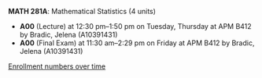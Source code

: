 **MATH 281A**: Mathematical Statistics (4 units)

- **A00** (Lecture) at 12:30 pm–1:50 pm on Tuesday, Thursday at APM B412 by Bradic, Jelena (A10391431)
- **A00** (Final Exam) at 11:30 am–2:29 pm on Friday at APM B412 by Bradic, Jelena (A10391431)

[Enrollment numbers over time](./MATH281A.tsv)

